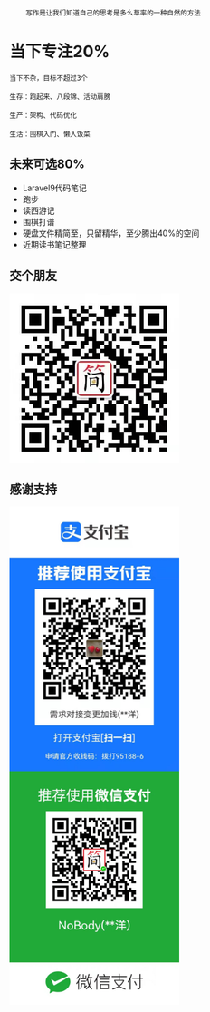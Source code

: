 ```danger
    写作是让我们知道自己的思考是多么草率的一种自然的方法
```

# 当下专注20%

```tip
当下不杂，目标不超过3个

生存：跑起来、八段锦、活动肩膀

生产：架构、代码优化

生活：围棋入门、懒人饭菜
```

## 未来可选80%

* Laravel9代码笔记
* 跑步
* 读西游记
* 围棋打谱
* 硬盘文件精简至，只留精华，至少腾出40%的空间
* 近期读书笔记整理


## 交个朋友
<img src="./img/wechatAvata.jpg" width = "300" alt="微信" align=center />

## 感谢支持
<img src="./img/alipay.jpg" width = "300" alt="支付宝" align=center />

<img src="./img/wechatPay.jpg" width = "300" alt="微信" align=center />


